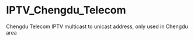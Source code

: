 # IPTV_Chengdu_Telecom
Chengdu Telecom IPTV multicast to unicast address, only used in Chengdu area
